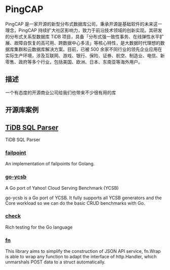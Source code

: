 PingCAP 
==============

PingCAP 是一家开源的新型分布式数据库公司，秉承开源是基础软件的未来这一理念，PingCAP 持续扩大社区影响力，致力于前沿技术领域的创新实现。其研发的分布式关系型数据库 TiDB 项目，具备「分布式强一致性事务、在线弹性水平扩展、故障自恢复的高可用、跨数据中心多活」等核心特性，是大数据时代理想的数据库集群和云数据库解决方案。目前，已被 500 余家不同行业的领先企业应用在实际生产环境，涉及互联网、游戏、银行、保险、证券、航空、制造业、电信、新零售、政府等多个行业，包括美国、欧洲、日本、东南亚等海外用户。 

## 描述

一个有态度的开源商业公司给我们也带来不少很有用的库

## 开源库案例

## [TiDB SQL Parser](https://github.com/pingcap/parser)

TiDB SQL Parser

### [failpoint](https://github.com/pingcap/failpoint)

An implementation of failpoints for Golang. 

### [go-ycsb](https://github.com/pingcap/go-ycsb)

A Go port of Yahoo! Cloud Serving Benchmark (YCSB) 

go-ycsb is a Go port of YCSB. It fully supports all YCSB generators and the Core workload so we can do the basic CRUD benchmarks with Go.

### [check](https://github.com/pingcap/check)

Rich testing for the Go language 

### [fn](https://github.com/pingcap/fn)

This library aims to simplify the construction of JSON API service, fn.Wrap is able to wrap any function to adapt the interface of http.Handler, which unmarshals POST data to a struct automatically.

